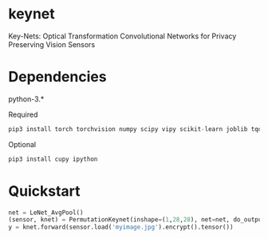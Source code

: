 # keynet
Key-Nets: Optical Transformation Convolutional Networks for Privacy Preserving Vision Sensors

# Dependencies
python-3.*

Required 

```python
pip3 install torch torchvision numpy scipy vipy scikit-learn joblib tqdm
```

Optional 

```python
pip3 install cupy ipython
```

# Quickstart
```python
net = LeNet_AvgPool()
(sensor, knet) = PermutationKeynet(inshape=(1,28,28), net=net, do_output_encryption=False)
y = knet.forward(sensor.load('myimage.jpg').encrypt().tensor())
```

